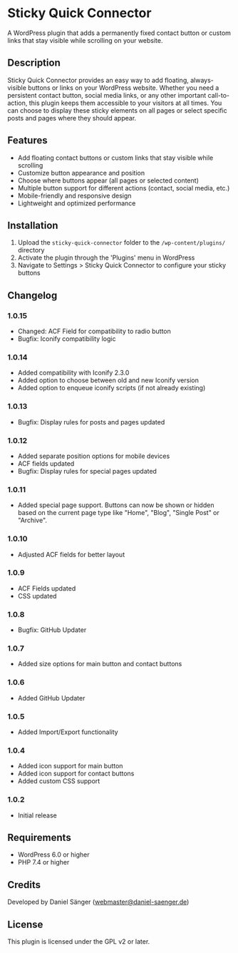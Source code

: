 # Sticky Quick Connector

A WordPress plugin that adds a permanently fixed contact button or custom links that stay visible while scrolling on your website.

## Description

Sticky Quick Connector provides an easy way to add floating, always-visible buttons or links on your WordPress website. Whether you need a persistent contact button, social media links, or any other important call-to-action, this plugin keeps them accessible to your visitors at all times. You can choose to display these sticky elements on all pages or select specific posts and pages where they should appear.

## Features

- Add floating contact buttons or custom links that stay visible while scrolling
- Customize button appearance and position
- Choose where buttons appear (all pages or selected content)
- Multiple button support for different actions (contact, social media, etc.)
- Mobile-friendly and responsive design
- Lightweight and optimized performance

## Installation

1. Upload the `sticky-quick-connector` folder to the `/wp-content/plugins/` directory
2. Activate the plugin through the 'Plugins' menu in WordPress
3. Navigate to Settings > Sticky Quick Connector to configure your sticky buttons

## Changelog

### 1.0.15

- Changed: ACF Field for compatibility to radio button
- Bugfix: Iconify compatibility logic

### 1.0.14

- Added compatibility with Iconify 2.3.0
- Added option to choose between old and new Iconify version
- Added option to enqueue iconify scripts (if not already existing)

### 1.0.13

- Bugfix: Display rules for posts and pages updated

### 1.0.12

- Added separate position options for mobile devices
- ACF fields updated
- Bugfix: Display rules for special pages updated

### 1.0.11

- Added special page support. Buttons can now be shown or hidden based on the current page type like "Home", "Blog", "Single Post" or "Archive".

### 1.0.10

- Adjusted ACF fields for better layout

### 1.0.9

- ACF Fields updated
- CSS updated

### 1.0.8

- Bugfix: GitHub Updater

### 1.0.7

- Added size options for main button and contact buttons

### 1.0.6

- Added GitHub Updater

### 1.0.5

- Added Import/Export functionality

### 1.0.4

- Added icon support for main button
- Added icon support for contact buttons
- Added custom CSS support

### 1.0.2

- Initial release

## Requirements

- WordPress 6.0 or higher
- PHP 7.4 or higher

## Credits

Developed by Daniel Sänger (<webmaster@daniel-saenger.de>)

## License

This plugin is licensed under the GPL v2 or later.
